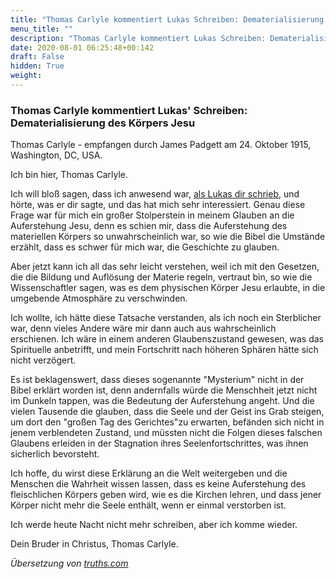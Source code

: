 ```yaml
---
title: "Thomas Carlyle kommentiert Lukas Schreiben: Dematerialisierung des Körpers Jesu"
menu_title: ""
description: "Thomas Carlyle kommentiert Lukas Schreiben: Dematerialisierung des Körpers Jesu"
date: 2020-08-01 06:25:48+00:142
draft: False
hidden: True
weight:
---
```

### Thomas Carlyle kommentiert Lukas' Schreiben: Dematerialisierung des Körpers Jesu

Thomas Carlyle - empfangen durch James Padgett am 24. Oktober 1915, Washington, DC, USA.

Ich bin hier, Thomas Carlyle.

Ich will bloß sagen, dass ich anwesend war, [als Lukas dir schrieb](/padgett-botschaften/padgett-botschaften-in-reihenfolge-des-datums/padgett-botschaften-1915-september-dezember/lukas-erklaert-was-mit-dem-leichnam-jesu-passiert-ist-jep-lukas-24-oktober-1915/), und hörte, was er dir sagte, und das hat mich sehr interessiert. Genau diese Frage war für mich ein großer Stolperstein in meinem Glauben an die Auferstehung Jesu, denn es schien mir, dass die Auferstehung des materiellen Körpers so unwahrscheinlich war, so wie die Bibel die Umstände erzählt, dass es schwer für mich war, die Geschichte zu glauben.

Aber jetzt kann ich all das sehr leicht verstehen, weil ich mit den Gesetzen, die die Bildung und Auflösung der Materie regeln, vertraut bin, so wie die Wissenschaftler sagen, was es dem physischen Körper Jesu erlaubte, in die umgebende Atmosphäre zu verschwinden.

Ich wollte, ich hätte diese Tatsache verstanden, als ich noch ein Sterblicher war, denn vieles Andere wäre mir dann auch aus wahrscheinlich erschienen. Ich wäre in einem anderen Glaubenszustand gewesen, was das Spirituelle anbetrifft, und mein Fortschritt nach höheren Sphären hätte sich nicht verzögert.

Es ist beklagenswert, dass dieses sogenannte "Mysterium" nicht in der Bibel erklärt worden ist, denn andernfalls würde die Menschheit jetzt nicht im Dunkeln tappen, was die Bedeutung der Auferstehung angeht. Und die vielen Tausende die glauben, dass die Seele und der Geist ins Grab steigen, um dort den "großen Tag des Gerichtes"zu erwarten, befänden sich nicht in jenem verblendeten Zustand, und müssten nicht die Folgen dieses falschen Glaubens erleiden in der Stagnation ihres Seelenfortschrittes, was ihnen sicherlich bevorsteht.

Ich hoffe, du wirst diese Erklärung an die Welt weitergeben und die Menschen die Wahrheit wissen lassen, dass es keine Auferstehung des fleischlichen Körpers geben wird, wie es die Kirchen lehren, und dass jener Körper nicht mehr die Seele enthält, wenn er einmal verstorben ist.

Ich werde heute Nacht nicht mehr schreiben, aber ich komme wieder.

Dein Bruder in Christus, Thomas Carlyle.

*Übersetzung von [truths.com](http://truths.com/german/ger-ch03.htm#BM20)*
